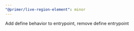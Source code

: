 ```yaml
---
"@primer/live-region-element": minor
---
```


Add define behavior to entrypoint, remove define entrypoint
